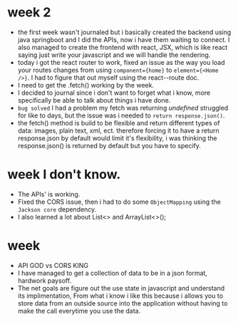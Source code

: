 # week 2
- the first week wasn't journaled but i basically created the backend using java springboot and I did the APIs, now i have them waiting to connect. I also managed to create the frontend with react, JSX, which is like react saying just write your javascript and we will handle the rendering.
- today i got the react router to work, fixed an issue as the way you load your routes changes from using `component={home}` to `element={<Home />}`. I had to figure that out myself using the react--route doc.
- I need to get the .fetch() working by the week.
- I decided to journal since i don't want to forget what i know, more specifically be able to talk about things i have done.
- `bug solved` I had a problem my fetch was returning *undefined* struggled for like to days, but the issue was i needed to `return response.json()`.
- the fetch() method is build to be flexible and return different types of data: images, plain text, xml, ect. therefore forcing it to have a return response.json by default would limit it's flexibility, i was thinking the response.json() is returned by default but you have to specify.

# week I don't know.
- The APIs' is working.
- Fixed the CORS issue, then i had to do some `ObjectMapping` using the `Jackson core` dependency.
- I also learned a lot about List<> and ArrayList<>();

# week 
- API GOD vs CORS KING
- I have managed to get a collection of data to be in a json format, hardwork paysoff.
- The net goals are figure out the use state in javascript and understand its implimentation, From what i know i like this because i allows you to store data from an outside source into the application without having to make the call everytime you use the data.
